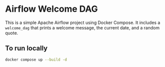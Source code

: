 # Airflow Welcome DAG

This is a simple Apache Airflow project using Docker Compose. It includes a `welcome_dag` that prints a welcome message, the current date, and a random quote.

## To run locally

```bash
docker compose up --build -d
